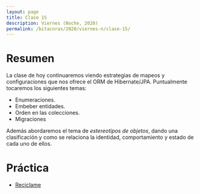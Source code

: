 ```yaml
---
layout: page
title: Clase 15
description: Viernes (Noche, 2020)
permalink: /bitacoras/2020/viernes-n/clase-15/
---
```


# Resumen
La clase de hoy continuaremos viendo estrategias de mapeos y configuraciones que nos ofrece el ORM de Hibernate/JPA. Puntualmente tocaremos los siguientes temas:

- Enumeraciones.
- Embeber entidades.
- Orden en las colecciones. 
- Migraciones

Además abordaremos el tema de _estereotipos de objetos_, dando una clasificación y como se relaciona la identidad, comportamiento y estado de cada uno de ellos.


# Práctica
- [Reciclame](https://docs.google.com/document/d/1n0dyG2TKT8J7MOVWiAshQs0Vkk3sMR0VRpjglbenh1o/edit?usp=sharing)

